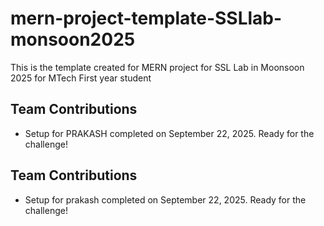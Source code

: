 # mern-project-template-SSLlab-monsoon2025
This is the template created for MERN project for SSL Lab in Moonsoon 2025 for MTech First year student 
## Team Contributions
- Setup for PRAKASH completed on September 22, 2025. Ready for the challenge!
## Team Contributions
- Setup for prakash completed on September 22, 2025. Ready for the challenge!